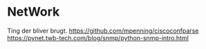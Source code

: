 # NetWork
Ting der bliver brugt.
https://github.com/mpenning/ciscoconfparse
https://pynet.twb-tech.com/blog/snmp/python-snmp-intro.html
